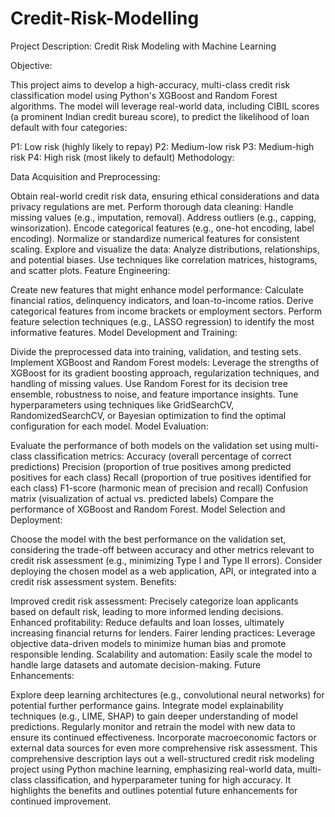 # Credit-Risk-Modelling

Project Description: Credit Risk Modeling with Machine Learning

Objective:

This project aims to develop a high-accuracy, multi-class credit risk classification model using Python's XGBoost and Random Forest algorithms. The model will leverage real-world data, including CIBIL scores (a prominent Indian credit bureau score), to predict the likelihood of loan default with four categories:

P1: Low risk (highly likely to repay)
P2: Medium-low risk
P3: Medium-high risk
P4: High risk (most likely to default)
Methodology:

Data Acquisition and Preprocessing:

Obtain real-world credit risk data, ensuring ethical considerations and data privacy regulations are met.
Perform thorough data cleaning:
Handle missing values (e.g., imputation, removal).
Address outliers (e.g., capping, winsorization).
Encode categorical features (e.g., one-hot encoding, label encoding).
Normalize or standardize numerical features for consistent scaling.
Explore and visualize the data:
Analyze distributions, relationships, and potential biases.
Use techniques like correlation matrices, histograms, and scatter plots.
Feature Engineering:

Create new features that might enhance model performance:
Calculate financial ratios, delinquency indicators, and loan-to-income ratios.
Derive categorical features from income brackets or employment sectors.
Perform feature selection techniques (e.g., LASSO regression) to identify the most informative features.
Model Development and Training:

Divide the preprocessed data into training, validation, and testing sets.
Implement XGBoost and Random Forest models:
Leverage the strengths of XGBoost for its gradient boosting approach, regularization techniques, and handling of missing values.
Use Random Forest for its decision tree ensemble, robustness to noise, and feature importance insights.
Tune hyperparameters using techniques like GridSearchCV, RandomizedSearchCV, or Bayesian optimization to find the optimal configuration for each model.
Model Evaluation:

Evaluate the performance of both models on the validation set using multi-class classification metrics:
Accuracy (overall percentage of correct predictions)
Precision (proportion of true positives among predicted positives for each class)
Recall (proportion of true positives identified for each class)
F1-score (harmonic mean of precision and recall)
Confusion matrix (visualization of actual vs. predicted labels)
Compare the performance of XGBoost and Random Forest.
Model Selection and Deployment:

Choose the model with the best performance on the validation set, considering the trade-off between accuracy and other metrics relevant to credit risk assessment (e.g., minimizing Type I and Type II errors).
Consider deploying the chosen model as a web application, API, or integrated into a credit risk assessment system.
Benefits:

Improved credit risk assessment: Precisely categorize loan applicants based on default risk, leading to more informed lending decisions.
Enhanced profitability: Reduce defaults and loan losses, ultimately increasing financial returns for lenders.
Fairer lending practices: Leverage objective data-driven models to minimize human bias and promote responsible lending.
Scalability and automation: Easily scale the model to handle large datasets and automate decision-making.
Future Enhancements:

Explore deep learning architectures (e.g., convolutional neural networks) for potential further performance gains.
Integrate model explainability techniques (e.g., LIME, SHAP) to gain deeper understanding of model predictions.
Regularly monitor and retrain the model with new data to ensure its continued effectiveness.
Incorporate macroeconomic factors or external data sources for even more comprehensive risk assessment.
This comprehensive description lays out a well-structured credit risk modeling project using Python machine learning, emphasizing real-world data, multi-class classification, and hyperparameter tuning for high accuracy. It highlights the benefits and outlines potential future enhancements for continued improvement.
